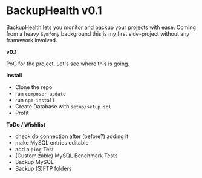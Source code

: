 BackupHealth v0.1
=================

BackupHealth lets you monitor and backup your projects with ease.
Coming from a heavy `Symfony` background this is my first side-project without any framework involved.

**v0.1**

PoC for the project. Let's see where this is going.

**Install**

- Clone the repo
- run `composer update`
- run `npm install`
- Create Database with `setup/setup.sql`
- Profit

**ToDo / Wishlist**

- check db connection after (before?) adding it
- make MySQL entries editable
- add a `ping` Test
- (Customizable) MySQL Benchmark Tests
- Backup MySQL
- Backup (S)FTP folders